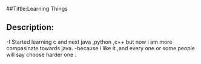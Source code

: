 ##Tittle:Learning Things
## Description:
-I Started learning c and next java ,python ,c++ but now i am more compasinate towards java.
-because i like it ,and every one or some people will say choose harder one .
